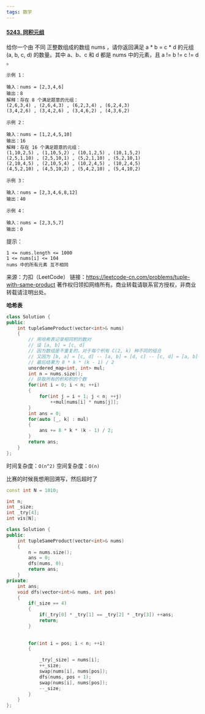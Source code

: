 ```yaml
---
tags: 数学
---
```






#### [5243. 同积元组](https://leetcode-cn.com/problems/tuple-with-same-product/)

给你一个由 不同 正整数组成的数组 nums ，请你返回满足 a * b = c * d 的元组 (a, b, c, d) 的数量。其中 a、b、c 和 d 都是 nums 中的元素，且 a != b != c != d 。

 ```
示例 1：

输入：nums = [2,3,4,6]
输出：8
解释：存在 8 个满足题意的元组：
(2,6,3,4) , (2,6,4,3) , (6,2,3,4) , (6,2,4,3)
(3,4,2,6) , (3,4,2,6) , (3,4,6,2) , (4,3,6,2)

示例 2：

输入：nums = [1,2,4,5,10]
输出：16
解释：存在 16 个满足题意的元组：
(1,10,2,5) , (1,10,5,2) , (10,1,2,5) , (10,1,5,2)
(2,5,1,10) , (2,5,10,1) , (5,2,1,10) , (5,2,10,1)
(2,10,4,5) , (2,10,5,4) , (10,2,4,5) , (10,2,4,5)
(4,5,2,10) , (4,5,10,2) , (5,4,2,10) , (5,4,10,2)

示例 3：

输入：nums = [2,3,4,6,8,12]
输出：40

示例 4：

输入：nums = [2,3,5,7]
输出：0
 ```


提示：

```
1 <= nums.length <= 1000
1 <= nums[i] <= 104
nums 中的所有元素 互不相同
```

来源：力扣（LeetCode）
链接：https://leetcode-cn.com/problems/tuple-with-same-product
著作权归领扣网络所有。商业转载请联系官方授权，非商业转载请注明出处。

**哈希表**

```cpp
class Solution {
public:
    int tupleSameProduct(vector<int>& nums) 
    {
        // 用哈希表记录相同积的数对 
        // 设 [a, b] = [c, d] 
        // 因为数组是不重复的，对于每个积有 C(2, k) 种不同的组合
        // 又因为 [b, a] = [c, d] -- [a, b] = [d, c] -- [c, d] = [a, b] 可以扩展为 8 种不同顺序
        // 最后结果为 8 * k * (k - 1) / 2
        unordered_map<int, int> mul;
        int n = nums.size();
        // 获取所有的积和积的个数
        for(int i = 0; i < n; ++i)
        {
            for(int j = i + 1; j < n; ++j)
                ++mul[nums[i] * nums[j]];
        }
        int ans = 0;
        for(auto [_, k] : mul)
        {
            ans += 8 * k * (k - 1) / 2;
        }
        return ans;
    }
};
```

时间复杂度：`O(n^2)` 空间复杂度：`O(n)`

比赛的时候我想用回溯写，然后超时了

```cpp
const int N = 1010;

int n;
int _size;
int _try[4];
int vis[N];

class Solution {
public:
    int tupleSameProduct(vector<int>& nums) 
    {
        n = nums.size();
        ans = 0;
        dfs(nums, 0);
        return ans;
    }
private:
    int ans;
    void dfs(vector<int>& nums, int pos)
    {
        if(_size == 4)
        {
            if(_try[0] * _try[1] == _try[2] * _try[3]) ++ans;
            return;
        }
        
        
        for(int i = pos; i < n; ++i)
        {

            _try[_size] = nums[i];
            ++_size;
            swap(nums[i], nums[pos]);
            dfs(nums, pos + 1);
            swap(nums[i], nums[pos]);
            --_size;
        }
    }
};
```

